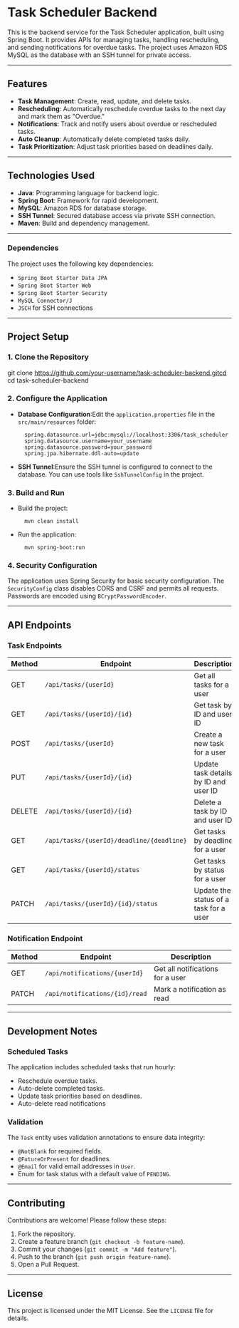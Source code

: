 # **Task Scheduler Backend**

This is the backend service for the Task Scheduler application, built using Spring Boot. It provides APIs for managing tasks, handling rescheduling, and sending notifications for overdue tasks. The project uses Amazon RDS MySQL as the database with an SSH tunnel for private access.

* * *

## **Features**

- **Task Management**: Create, read, update, and delete tasks.
- **Rescheduling**: Automatically reschedule overdue tasks to the next day and mark them as "Overdue."
- **Notifications**: Track and notify users about overdue or rescheduled tasks.
- **Auto Cleanup**: Automatically delete completed tasks daily.
- **Task Prioritization**: Adjust task priorities based on deadlines daily.

* * *

## **Technologies Used**

- **Java**: Programming language for backend logic.
- **Spring Boot**: Framework for rapid development.
- **MySQL**: Amazon RDS for database storage.
- **SSH Tunnel**: Secured database access via private SSH connection.
- **Maven**: Build and dependency management.

* * *

### **Dependencies**

The project uses the following key dependencies:
- `Spring Boot Starter Data JPA`
- `Spring Boot Starter Web`
- `Spring Boot Starter Security`
- `MySQL Connector/J`
- `JSCH` for SSH connections

* * *

## **Project Setup**

### **1. Clone the Repository**

   git clone https://github.com/your-username/task-scheduler-backend.gitcd 
   cd task-scheduler-backend

### **2. Configure the Application**

- **Database Configuration**:Edit the `application.properties` file in the `src/main/resources` folder:

        spring.datasource.url=jdbc:mysql://localhost:3306/task_scheduler
        spring.datasource.username=your_username
        spring.datasource.password=your_password
        spring.jpa.hibernate.ddl-auto=update
- **SSH Tunnel**:Ensure the SSH tunnel is configured to connect to the database. You can use tools like `SshTunnelConfig` in the project.

### **3. Build and Run**

- Build the project:

        mvn clean install
- Run the application:

        mvn spring-boot:run

### **4. Security Configuration**

The application uses Spring Security for basic security configuration. The `SecurityConfig` class disables CORS and CSRF and permits all requests. Passwords are encoded using `BCryptPasswordEncoder`.


* * *

## **API Endpoints**

### **Task Endpoints**

| Method | Endpoint | Description |
| --- | --- | --- |
| GET | `/api/tasks/{userId}` | Get all tasks for a user |
| GET | `/api/tasks/{userId}/{id}` | Get task by ID and user ID |
| POST | `/api/tasks/{userId}` | Create a new task for a user |
| PUT | `/api/tasks/{userId}/{id}` | Update task details by ID and user ID |
| DELETE | `/api/tasks/{userId}/{id}` | Delete a task by ID and user ID |
| GET | `/api/tasks/{userId}/deadline/{deadline}` | Get tasks by deadline for a user |
| GET | `/api/tasks/{userId}/status` | Get tasks by status for a user |
| PATCH | `/api/tasks/{userId}/{id}/status` | Update the status of a task for a user |

### **Notification Endpoint**

| Method | Endpoint | Description |
| --- | --- | --- |
| GET | `/api/notifications/{userId}` | Get all notifications for a user |
| PATCH | `/api/notifications/{id}/read` | Mark a notification as read |

* * *

## **Development Notes**


### **Scheduled Tasks**

The application includes scheduled tasks that run hourly:
- Reschedule overdue tasks.
- Auto-delete completed tasks.
- Update task priorities based on deadlines.
- Auto-delete read notifications

### **Validation**

The `Task` entity uses validation annotations to ensure data integrity:

- `@NotBlank` for required fields.
- `@FutureOrPresent` for deadlines.
- `@Email` for valid email addresses in `User`.
- Enum for task status with a default value of `PENDING`.

* * *



## **Contributing**

Contributions are welcome! Please follow these steps:

1. Fork the repository.
2. Create a feature branch (`git checkout -b feature-name`).
3. Commit your changes (`git commit -m "Add feature"`).
4. Push to the branch (`git push origin feature-name`).
5. Open a Pull Request.

* * *

## **License**

This project is licensed under the MIT License. See the `LICENSE` file for details.